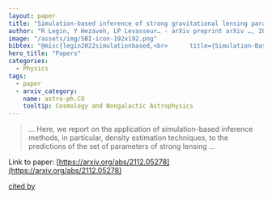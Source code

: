 ```yaml
---
layout: paper
title: "Simulation-based inference of strong gravitational lensing parameters"
author: "R Legin, Y Hezaveh, LP Levasseur… - arXiv preprint arXiv …, 2021 - arxiv.org"
image: "/assets/img/SBI-icon-192x192.png"
bibtex: "@misc{legin2022simulationbased,<br>      title={Simulation-Based Inference of Strong Gravitational Lensing Parameters}, <br>      author={Ronan Legin and Yashar Hezaveh and Laurence Perreault Levasseur and Benjamin Wandelt},<br>      year={2022},<br>      eprint={2112.05278},<br>      archivePrefix={arXiv},<br>      primaryClass={astro-ph.CO}<br>}"
hero_title: "Papers"
categories:
  - Physics
tags:
  - paper
  - arxiv_category:
    name: astro-ph.CO
    tooltip: Cosmology and Nongalactic Astrophysics
---
```

>… Here, we report on the application of simulation-based inference methods, in particular, density estimation techniques, to the predictions of the set of parameters of strong lensing …

Link to paper: [https://arxiv.org/abs/2112.05278](https://arxiv.org/abs/2112.05278)

[cited by](https://scholar.google.com/scholar?cites=6363839371958567842&as_sdt=2005&sciodt=0,5&hl=en&num=20)

